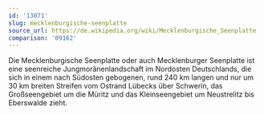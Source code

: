```yaml
---
id: '13071'
slug: mecklenburgische-seenplatte
source_url: https://de.wikipedia.org/wiki/Mecklenburgische_Seenplatte
comparison: '09162'
---
```


Die Mecklenburgische Seenplatte oder auch Mecklenburger Seenplatte ist eine seenreiche Jungmoränenlandschaft im Nordosten Deutschlands, die sich in einem nach Südosten gebogenen, rund 240 km langen und nur um 30 km breiten Streifen vom Ostrand Lübecks über Schwerin, das Großseengebiet um die Müritz und das Kleinseengebiet um Neustrelitz bis Eberswalde zieht.
